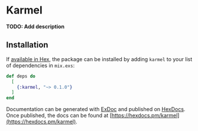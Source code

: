 # Karmel

**TODO: Add description**

## Installation

If [available in Hex](https://hex.pm/docs/publish), the package can be installed
by adding `karmel` to your list of dependencies in `mix.exs`:

```elixir
def deps do
  [
    {:karmel, "~> 0.1.0"}
  ]
end
```

Documentation can be generated with [ExDoc](https://github.com/elixir-lang/ex_doc)
and published on [HexDocs](https://hexdocs.pm). Once published, the docs can
be found at [https://hexdocs.pm/karmel](https://hexdocs.pm/karmel).

